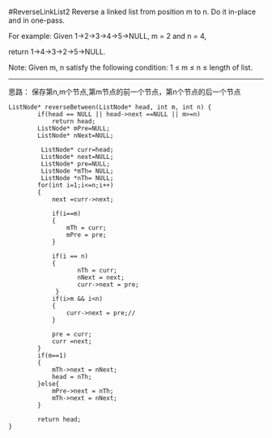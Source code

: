 #ReverseLinkList2
Reverse a linked list from position m to n. Do it in-place and in one-pass.

For example:
Given 1->2->3->4->5->NULL, m = 2 and n = 4,

return 1->4->3->2->5->NULL.

Note:
Given m, n satisfy the following condition:
1 ≤ m ≤ n ≤ length of list.


---
思路：
保存第n,m个节点,第m节点的前一个节点，第n个节点的后一个节点
```
ListNode* reverseBetween(ListNode* head, int m, int n) {
        if(head == NULL || head->next ==NULL || m>=n)
            return head;
        ListNode* mPre=NULL;
        ListNode* nNext=NULL;
        
         ListNode* curr=head;
         ListNode* next=NULL;
         ListNode* pre=NULL;
         ListNode *mTh= NULL;
         ListNode *nTh= NULL;
        for(int i=1;i<=n;i++)
        {
            next =curr->next;
            
            if(i==m)
            {
                mTh = curr;
                mPre = pre;
            }
            
            if(i == n)
            {
                   nTh = curr;
                   nNext = next;
                   curr->next = pre;
             }
            if(i>m && i<n)
            {
                curr->next = pre;//
            }
            
            pre = curr;
            curr =next;
        }
        if(m==1)
        {
            mTh->next = nNext;
            head = nTh;
        }else{
            mPre->next = nTh;
            mTh->next = nNext;
        }
        
        return head;
}
```